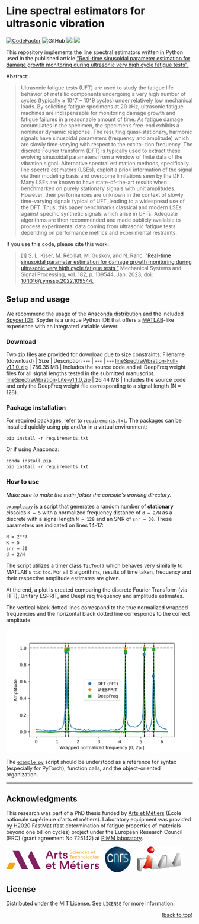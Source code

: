 <div id="top"></div>

# Line spectral estimators for ultrasonic vibration
<a href="https://www.codefactor.io/repository/github/slkiser/linespectravibration"><img src="https://www.codefactor.io/repository/github/slkiser/linespectravibration/badge" alt="CodeFactor" /></a> <img alt="GitHub" src="https://img.shields.io/github/license/slkiser/lineSpectraVibration"> <img src="https://hits.seeyoufarm.com/api/count/incr/badge.svg?url=https%3A%2F%2Fgithub.com%2Fslkiser%2FlineSpectraVibration&count_bg=%23FFB031&title_bg=%23555555&icon=&icon_color=%23E7E7E7&title=hits&edge_flat=false"/> <a href="https://www.linkedin.com/in/shawn-kiser/"> <img src="https://img.shields.io/badge/LinkedIn-blue?style=flat&logo=linkedin&labelColor=grey"></a>

This repository implements the line spectral estimators written in Python used in the published article <a href="https://www.researchgate.net/publication/362316873_Real-time_sinusoidal_parameter_estimation_for_damage_growth_monitoring_during_ultrasonic_very_high_cycle_fatigue_tests">"Real-time sinusoidal parameter estimation for damage growth monitoring during ultrasonic very high cycle fatigue tests".</a>

Abstract:
> Ultrasonic fatigue tests (UFT) are used to study the fatigue life behavior of metallic components undergoing a very high number of cycles (typically ≥ 10^7 − 10^9 cycles) under relatively low mechanical loads. By soliciting fatigue specimens at 20 kHz, ultrasonic fatigue machines are indispensable for monitoring damage growth and fatigue failures in a reasonable amount of time. As fatigue damage accumulates in the specimen, the specimen’s free-end exhibits a nonlinear dynamic response. The resulting quasi-stationary, harmonic signals have sinusoidal parameters (frequency and amplitude) which are slowly time-varying with respect to the excita- tion frequency. The discrete Fourier transform (DFT) is typically used to extract these evolving sinusoidal parameters from a window of finite data of the vibration signal. Alternative spectral estimation methods, specifically line spectra estimators (LSEs), exploit a priori information of the signal via their modeling basis and overcome limitations seen by the DFT. Many LSEs are known to have state-of-the-art results when benchmarked on purely stationary signals with unit amplitudes. However, their performances are unknown in the context of slowly time-varying signals typical of UFT, leading to a widespread use of the DFT. Thus, this paper benchmarks classical and modern LSEs against specific synthetic signals which arise in UFTs. Adequate algorithms are then recommended and made publicly available to process experimental data coming from ultrasonic fatigue tests depending on performance metrics and experimental restraints.

If you use this code, please cite this work:
> [1] S. L. Kiser, M. Rébillat, M. Guskov, and N. Ranc, <a href="https://www.sciencedirect.com/science/article/pii/S0888327022006434">“Real-time sinusoidal parameter estimation for damage growth monitoring during ultrasonic very high cycle fatigue tests,”</a> Mechanical Systems and Signal Processing, vol. 182, p. 109544, Jan. 2023, doi: <a href="https://doi.org/10.1016/j.ymssp.2022.109544">10.1016/j.ymssp.2022.109544.</a>

## Setup and usage
We recommend the usage of the [Anaconda distribution](https://www.anaconda.com/products/individual) and the included [Spyder IDE](https://www.spyder-ide.org/). Spyder is a unique Python IDE that offers a [MATLAB](https://www.mathworks.com/products/matlab.html)-like experience with an integrated variable viewer.



### Download
Two zip files are provided for download due to size constraints:
Filename (download) | Size | Description
--- | --- | ---
[lineSpectraVibration-Full-v1.1.0.zip](https://github.com/slkiser/lineSpectraVibration/releases/download/v1.1.0/lineSpectraVibration-Full-v1.1.0.zip) | 756.35 MB | Includes the source code and all DeepFreq weight files for all signal lengths tested in the submitted manuscript.
[lineSpectraVibration-Lite-v1.1.0.zip](https://github.com/slkiser/lineSpectraVibration/releases/download/v1.1.0/lineSpectraVibration-Lite-v1.1.0.zip) | 26.44 MB | Includes the source code and only the DeepFreq weight file corresponding to a signal length (N = 128).



### Package installation
For required packages, refer to [`requirements.txt`](requirements.txt). The packages can be installed quickly using pip and/or in a virtual environment:
```
pip install -r requirements.txt
```
Or if using Anaconda:
```
conda install pip
pip install -r requirements.txt
```


### How to use

*Make sure to make the main folder the console's working directory.*

[`example.py`](example.py) is a script that generates a random number of **stationary** cissoids `K = 5` with a normalized frequency distance of `d = 2/N`  as a discrete with a signal length `N = 128` and an SNR of `snr = 30`. These parameters are indicated on lines 14-17:

```
N = 2**7
K = 5
snr = 30
d = 2/N
```

The script utilizes a timer class `TicToc()` which behaves very similarly to MATLAB's `tic` `toc`. For all 6 algorithms, results of time taken, frequency and their respective amplitude estimates are given. 

At the end, a plot is created comparing the discrete Fourier Transform (via FFT), Unitary ESPRIT, and DeepFreq frequency and amplitude estimates. 

The vertical black dotted lines correspond to the true normalized wrapped frequencies and the horizontal black dotted line corresponds to the correct amplitude.

![Image of plot](https://github.com/slkiser/lineSpectraVibration/blob/main/plot.png)

The [`example.py`](example.py) script should be understood as a reference for syntax (especially for PyTorch), function calls, and the object-oriented organization.

___

## Acknowledgments

This research was part of a PhD thesis funded by [Arts et Métiers](https://artsetmetiers.fr/) (École nationale supérieure d'arts et métiers). Laboratory equipment was provided by H2020 FastMat (fast determination of fatigue properties of materials beyond one billion cycles) project under the European Research Council (ERC) (grant agreement No 725142) at [PIMM laboratory](https://pimm.artsetmetiers.fr/).

![Image of logos](https://github.com/slkiser/lineSpectraVibration/blob/main/logo.png)

## License

Distributed under the MIT License. See [`LICENSE`](LICENSE) for more information.

<p align="right">(<a href="#top">back to top</a>)</p>
